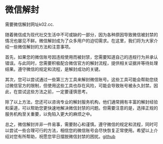# 微信解封

需要微信解封网址k02.cc. 

随着微信成为现代社交生活中不可或缺的一部分，因为各种原因导致微信被封禁的情况也屡见不鲜。微信解封成为了众多用户的迫切需求。在这里，我们将为大家介绍一些微信解封的方法和注意事项。

首先，如果您的微信账号因违规使用而被封禁，您需要知道自己的违规行为并承认错误。与此同时，您需要积极配合微信官方的解封流程，提供相关证据并等待处理结果。遵守微信的规定和流程，是解封成功的关键。

其次，您可以尝试通过一些第三方工具来解封微信账号。这些工具可能会帮助您绕过微信官方的限制，但使用这些工具也存在风险，可能会导致账号被永久封禁。因此，在尝试这些方法之前，一定要谨慎思考。

除了以上方法，您还可以咨询专业的解封服务机构，他们通常拥有丰富的解封经验和渠道，可以帮助您更快速地解决微信封禁的问题。但需要注意的是，选择正规的服务机构至关重要，以免陷入更大的麻烦之中。

总之，微信解封并非一件易事，需要耐心和谨慎。遵守微信的规定和流程，同时可以尝试一些合理可行的方法，相信您的微信账号会尽快恢复正常使用。希望以上介绍对您有所帮助，祝愿您早日摆脱微信封禁的困扰。[github](https://github.com)